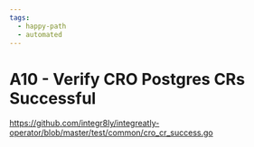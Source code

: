 ```yaml
---
tags:
  - happy-path
  - automated
---
```


# A10 - Verify CRO Postgres CRs Successful

https://github.com/integr8ly/integreatly-operator/blob/master/test/common/cro_cr_success.go

